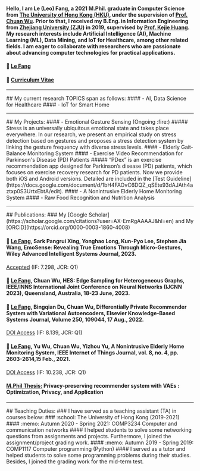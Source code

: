 #### Hello, I am Le (Leo) Fang, a 2021 M.Phil. graduate in Computer Science from [The University of Hong Kong (HKU)](https://www.hku.hk/), under the supervision of [Prof. Chuan Wu](https://i.cs.hku.hk/~cwu/index.html). Prior to that, I received my B.Eng. in Information Engineering from [Zhejiang University (ZJU)](https://www.zju.edu.cn/english/) in 2019, supervised by [Prof. Kejie Huang](https://person.zju.edu.cn/en/huangkejie). My research interests include Artificial Intelligence (AI), Machine Learning (ML), Data Mining, and IoT for Healthcare, among other related fields. I am eager to collaborate with researchers who are passionate about advancing computer technologies for practical applications.

#### :email:  [Le Fang](mailto:lefang@connect.hku.hk?subject=Contact%20From%20[Github])
#### :scroll:	 [Curriculum Vitae](https://drive.google.com/file/d/1ecQ5bYDulEMCxVWKoVcQsc1yqgWMkddW/view?usp=sharing)

<hr>
## My current research TOPICS span as follows:
#### - AI, Data Science for Healthcare
#### - IoT for Smart Home

<hr>
## My Projects:
#### - Emotional Gesture Sensing (Ongoing :fire:)
##### Stress is an universally ubiquitous emotional state and takes place everywhere. In our research, we present an empirical study on stress detection based on   gestures and proposes a stress detection system by linking the gesture frequency with diverse stress levels.
#### - Elderly Gait-Balance Monitoring System
#### - Exercise Video Recommendation for Parkinson's Disease (PD) Patients
##### “PDex” is an exercise recommendation app designed for Parkinson’s disease (PD) patients, which focuses on exercise recovery research for PD patients. Now we provide both iOS and Android versions. Detailed are included in the [Test Guideline](https://docs.google.com/document/d/1bH4FAOvC6DQZ_qSEte93dAJAth4aztxp0S3UrtxEbtA/edit). 
#### - A Nonintrusive Elderly Home Monitoring System
#### - Raw Food Recognition and Nutrition Analysis

<hr>
## Publications:
### My [Google Scholar](https://scholar.google.com/citations?user=AX-EmRgAAAAJ&hl=en) and My [ORCiD](https://orcid.org/0000-0003-1860-4008)

#### :page_facing_up:	 <u>Le Fang</u>, Sark Pangrui Xing, Yonghao Long, Kun-Pyo Lee, Stephen Jia Wang, EmoSense: Revealing True Emotions Through Micro-Gestures, Wiley Advanced Intelligent Systems Journal, 2023. 
[Accepted](https://onlinelibrary.wiley.com/journal/26404567) (IF: 7.298, JCR: Q1)

#### :page_facing_up:	 <u>Le Fang</u>, Chuan Wu, HES: Edge Sampling for Heterogeneous Graphs, IEEE/INNS International Joint Conference on Neural Networks (IJCNN 2023), Queensland, Australia, 18-23 June, 2023.

#### :page_facing_up:	 <u>Le Fang</u>, Bingqian Du, Chuan Wu, Differentially Private Recommender System with Variational Autoencoders, Elsevier Knowledge-Based Systems Journal, Volume 250, 109044, 17 Aug., 2022. 
[DOI Access](https://doi.org/10.1016/j.knosys.2022.109044) (IF: 8.139, JCR: Q1)

#### :page_facing_up:	 <u>Le Fang</u>, Yu Wu, Chuan Wu, Yizhou Yu, A Nonintrusive Elderly Home Monitoring System, IEEE Internet of Things Journal, vol. 8, no. 4, pp. 2603-2614,15 Feb., 2021. 
[DOI Access](https://ieeexplore.ieee.org/document/9177049) (IF: 10.238, JCR: Q1)

#### [M.Phil Thesis:](http://hdl.handle.net/10722/310289) Privacy-preserving recommender system with VAEs : Optimization, Privacy, and Application

<hr>
## Teaching Duties:
### I have served as a teaching assistant (TA) in courses below:
### :school: The University of Hong Kong (2019-2021)
#### :memo: Autumn 2020 - Spring 2021: COMP3234 Computer and communication networks
#### I helped students to solve some networking questions from assignments and projects. Furthermore, I joined the assignment/project grading work.
#### :memo: Autumn 2019 - Spring 2019: COMP1117  Computer programming (Python)
#### I served as a tutor and helped students to solve some programming problems during their studies. Besides, I joined the grading work for the mid-term test.
